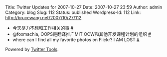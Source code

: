 Title: Twitter Updates for 2007-10-27
Date: 2007-10-27 23:59
Author: admin
Category: blog
Slug: 112
Status: published
Wordpress-Id: 112
Link: http://brucewang.net/2007/10/27/112

-   今天尽力不想和工作相关的事
    [\#](http://twitter.com/number5/statuses/367604162)
-   @foxmachia, OOPS是翻译推广MIT OCW和其他开发课程计划的组织
    [\#](http://twitter.com/number5/statuses/368304252)
-   where can I find all my favorite photos on Flickr? I AM LOST
    [\#](http://twitter.com/number5/statuses/368418782)

Powered by [Twitter Tools](http://alexking.org/projects/wordpress).
